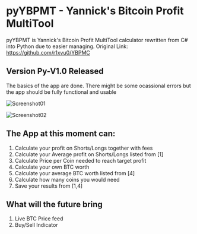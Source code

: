# pyYBPMT - Yannick's Bitcoin Profit MultiTool
 
pyYBPMT is Yannick's Bitcoin Profit MultiTool calculator rewritten from C# into Python due to easier managing.
Original Link: https://github.com/r1xvu0/YBPMC

## Version Py-V1.0 Released
The basics of the app are done. There might be some ocassional errors but the app should be fully functional and usable

![Screenshot01](https://imgur.com/UKGeyKv)

![Screenshot02](https://imgur.com/Mag8BZQ)

## The App at this moment can:
 1. Calculate your profit on Shorts/Longs together with fees
 2. Calculate your Average profit on Shorts/Longs listed from [1]
 3. Calculate Price per Coin needed to reach target profit
 4. Calculate your own BTC worth
 5. Calculate your average BTC worth listed from [4]
 6. Calculate how many coins you would need
 7. Save your results from [1,4]
 
## What will the future bring
 1. Live BTC Price feed
 2. Buy/Sell Indicator
